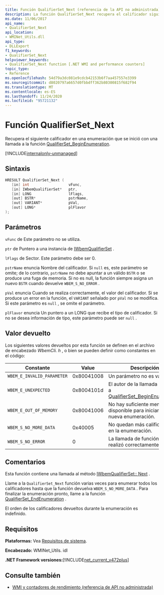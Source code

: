 ```yaml
---
title: Función QualifierSet_Next (referencia de la API no administrada)
description: La función QualifierSet_Next recupera el calificador siguiente en una enumeración.
ms.date: 11/06/2017
api_name:
- QualifierSet_Next
api_location:
- WMINet_Utils.dll
api_type:
- DLLExport
f1_keywords:
- QualifierSet_Next
helpviewer_keywords:
- QualifierSet_Next function [.NET WMI and performance counters]
topic_type:
- Reference
ms.openlocfilehash: 54d79a3dc081e9cdcb42153b6f7aa457557e3399
ms.sourcegitcommit: d8020797a6657d0fbbdff362b80300815f682f94
ms.translationtype: MT
ms.contentlocale: es-ES
ms.lasthandoff: 11/24/2020
ms.locfileid: "95721132"
---
```

# <a name="qualifierset_next-function"></a>Función QualifierSet_Next

Recupera el siguiente calificador en una enumeración que se inició con una llamada a la función [QualifierSet_BeginEnumeration](qualifierset-beginenumeration.md).

[!INCLUDE[internalonly-unmanaged](../../../../includes/internalonly-unmanaged.md)]
  
## <a name="syntax"></a>Sintaxis  
  
```cpp  
HRESULT QualifierSet_Next (
   [in] int                  vFunc,
   [in] IWbemQualifierSet*   ptr,
   [in] LONG                 lFlags,
   [out] BSTR*               pstrName,
   [out] VARIANT*            pVal,
   [out] LONG*               plFlavor
);
```  

## <a name="parameters"></a>Parámetros

`vFunc` de Este parámetro no se utiliza.

`ptr` de Puntero a una instancia de [IWbemQualifierSet](/windows/desktop/api/wbemcli/nn-wbemcli-iwbemqualifierset) .

`lFlags` de Sector. Este parámetro debe ser 0.

`pstrName` enuncia Nombre del calificador. Si `null` es, este parámetro se omite; de lo contrario, `pstrName` no debe apuntar a un válido `BSTR` o se produce una fuga de memoria. Si no es null, la función siempre asigna un nuevo `BSTR` cuando devuelve `WBEM_S_NO_ERROR` .

`pVal` enuncia Cuando se realiza correctamente, el valor del calificador. Si se produce un error en la función, el `VARIANT` señalado por `pVal` no se modifica. Si este parámetro es `null` , se omite el parámetro.

`plFlavor` enuncia Un puntero a un LONG que recibe el tipo de calificador. Si no se desea información de tipo, este parámetro puede ser `null` .

## <a name="return-value"></a>Valor devuelto

Los siguientes valores devueltos por esta función se definen en el archivo de encabezado *WbemCli. h* , o bien se pueden definir como constantes en el código:

|Constante  |Value  |Descripción  |
|---------|---------|---------|
|`WBEM_E_INVALID_PARAMETER` | 0x80041008 | Un parámetro no es válido. |
|`WBEM_E_UNEXPECTED` | 0x8004101d | El autor de la llamada no llama a [QualifierSet_BeginEnumeration](qualifierset-beginenumeration.md). |
|`WBEM_E_OUT_OF_MEMORY` | 0x80041006 | No hay suficiente memoria disponible para iniciar una nueva enumeración. |
| `WBEM_S_NO_MORE_DATA` | 0x40005 | No quedan más calificadores en la enumeración. |
|`WBEM_S_NO_ERROR` | 0 | La llamada de función se realizó correctamente.  |
  
## <a name="remarks"></a>Comentarios

Esta función contiene una llamada al método [IWbemQualifierSet:: Next](/windows/desktop/api/wbemcli/nf-wbemcli-iwbemqualifierset-next) .

Llame a la `QualifierSet_Next` función varias veces para enumerar todos los calificadores hasta que la función devuelva `WBEM_S_NO_MORE_DATA` . Para finalizar la enumeración pronto, llame a la función [QualifierSet_EndEnumeration](qualifierset-endenumeration.md) .

El orden de los calificadores devueltos durante la enumeración es indefinido.

## <a name="requirements"></a>Requisitos  

 **Plataformas:** Vea [Requisitos de sistema](../../get-started/system-requirements.md).  
  
 **Encabezado:** WMINet_Utils. idl  
  
 **.NET Framework versiones:**[!INCLUDE[net_current_v472plus](../../../../includes/net-current-v472plus.md)]  
  
## <a name="see-also"></a>Consulte también

- [WMI y contadores de rendimiento (referencia de API no administrada)](index.md)
